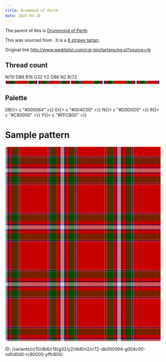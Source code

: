 ```yaml
---
title: Drummond of Perth
date: 2023-03-18
---
```

The parent of this is [Drummond of Perth](/tartans/n/10/db6/r16/g32/y2/db6/n2/r/72/)


This was sourced from <no value>.  It is a [8 stripes tartan](/stripes/stripes8/).

Original link http://www.weddslist.com/cgi-bin/tartans/pg.pl?source=rb

## Thread count
N/10 DB6 R16 G32 Y2 DB6 N2 R/72
![Sett](sett.png)

## Palette
DB{{< c "#000064" >}} G{{< c "#004C00" >}} N{{< c "#D0D0D0" >}} R{{< c "#C80000" >}} Y{{< c "#FFC800" >}}

# Sample pattern

![Tartan detail](tartan.png "N/10 DB6 R16 G32 Y2 DB6 N2 R/72 tartan")

ID: /variants/n/10/db6/r16/g32/y2/db6/n2/r/72-db000064-g004c00-nd0d0d0-rc80000-yffc800/